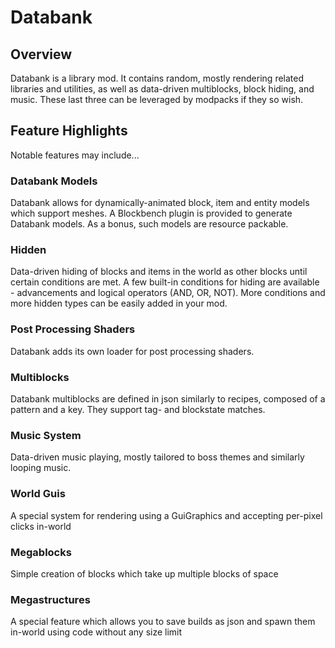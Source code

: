 # Databank
## Overview
Databank is a library mod. It contains random, mostly rendering related libraries and utilities, as well as data-driven multiblocks, block hiding, and music. These last three can be leveraged by modpacks if they so wish.

## Feature Highlights
Notable features may include...
### Databank Models
Databank allows for dynamically-animated block, item and entity models which support meshes. A Blockbench plugin is provided to generate Databank models. As a bonus, such models are resource packable.
### Hidden
Data-driven hiding of blocks and items in the world as other blocks until certain conditions are met. A few built-in conditions for hiding are available - advancements and logical operators (AND, OR, NOT). More conditions and more hidden types can be easily added in your mod.
### Post Processing Shaders
Databank adds its own loader for post processing shaders.
### Multiblocks
Databank multiblocks are defined in json similarly to recipes, composed of a pattern and a key. They support tag- and blockstate matches.
### Music System
Data-driven music playing, mostly tailored to boss themes and similarly looping music.
### World Guis
A special system for rendering using a GuiGraphics and accepting per-pixel clicks in-world
### Megablocks
Simple creation of blocks which take up multiple blocks of space
### Megastructures
A special feature which allows you to save builds as json and spawn them in-world using code without any size limit
